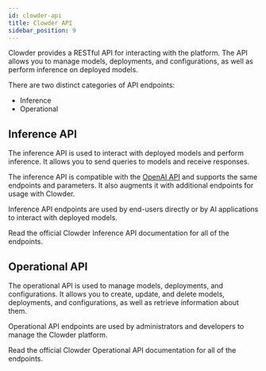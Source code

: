 ```yaml
---
id: clowder-api
title: Clowder API
sidebar_position: 9
---
```


Clowder provides a RESTful API for interacting with the platform. The API allows you to manage models, deployments, and configurations, as well as perform inference on deployed models.

There are two distinct categories of API endpoints:

* Inference
* Operational

## Inference API

The inference API is used to interact with deployed models and perform inference. It allows you to send queries to models and receive responses.

The inference API is compatible with the [OpenAI API](https://platform.openai.com/docs/api-reference/introduction) and supports the same endpoints and parameters. It also augments it with additional endpoints for usage with Clowder.

Inference API endpoints are used by end-users directly or by AI applications to interact with deployed models.

Read the official Clowder Inference API documentation for all of the endpoints.

## Operational API

The operational API is used to manage models, deployments, and configurations. It allows you to create, update, and delete models, deployments, and configurations, as well as retrieve information about them.

Operational API endpoints are used by administrators and developers to manage the Clowder platform.

Read the official Clowder Operational API documentation for all of the endpoints.


